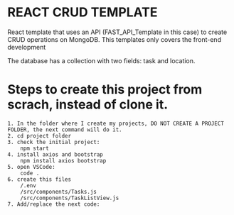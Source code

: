 # REACT CRUD TEMPLATE

React template that uses an API (FAST_API_Template in this case) to create CRUD operations on MongoDB.
This templates only covers the front-end development

The database has a collection with two fields: task and location.

# Steps to create this project from scrach, instead of clone it. 
	1. In the folder where I create my projects, DO NOT CREATE A PROJECT FOLDER, the next command will do it.
	2. cd project folder
	3. check the initial project:
		npm start
	4. install axios and bootstrap
		npm install axios bootstrap
	5. open VSCode: 
		code .
	6. create this files
		/.env
		/src/components/Tasks.js
		/src/components/TaskListView.js
    7. Add/replace the next code:
        